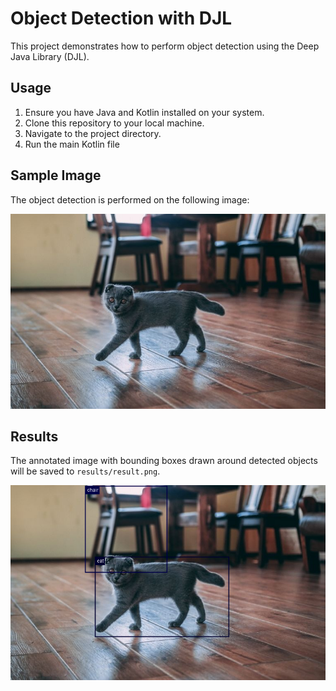 # Object Detection with DJL

This project demonstrates how to perform object detection using the Deep Java Library (DJL).

## Usage

1. Ensure you have Java and Kotlin installed on your system.
2. Clone this repository to your local machine.
3. Navigate to the project directory.
4. Run the main Kotlin file

## Sample Image

The object detection is performed on the following image:

![Sample Image](images/cat.jpg)

## Results

The annotated image with bounding boxes drawn around detected objects will be saved to `results/result.png`.

![Sample Image](results/result.png)
